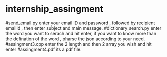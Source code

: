 # internship_assingment
#send_email.py
enter your email ID and password , followed by recipient emailId , then enter subject and main message.
#dictionary_search.py
enter the word you want to serach and hit enter, if you want to know more than the defination of the word , pharse the json according to your need.
#assingment3.cpp
enter the 2 length and then 2 array you wish and hit enter
#assingment4.pdf
its a pdf file.
